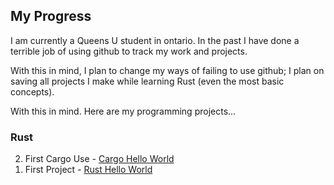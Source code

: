 ## My Progress

I am currently a Queens U student in ontario. In the past I have done a terrible job of using github to track my work and projects.

With this in mind, I plan to change my ways of failing to use github; I plan on saving all projects I make while learning Rust (even the most basic concepts).

With this in mind. Here are my programming projects...

### Rust
<ol>
  <li value="2">First Cargo Use - <a href="https://github.com/IRennie74/cargo_hello_world_rust">Cargo Hello World</a></li>
  
  <li value="1">First Project - <a href="https://github.com/IRennie74/Hello-World-Rust">Rust Hello World</a></li>
</ol>
